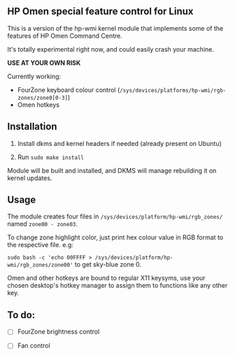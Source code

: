 HP Omen special feature control for Linux
-----------------------------------------

This is a version of the hp-wmi kernel module that implements some of the features of HP Omen Command Centre.

It's totally experimental right now, and could easily crash your machine. 

**USE AT YOUR OWN RISK**

Currently working:

- FourZone keyboard colour control (`/sys/devices/platforms/hp-wmi/rgb-zones/zone0[0-3]`)
- Omen hotkeys

## Installation

1. Install dkms and kernel headers if needed (already present on Ubuntu)

1. Run `sudo make install`

Module will be built and installed, and DKMS will manage rebuilding it on kernel updates.

## Usage

The module creates four files in `/sys/devices/platform/hp-wmi/rgb_zones/` named `zone00 - zone03`.

To change zone highlight color, just print hex colour value in RGB format to the respective file. e.g:

`sudo bash -c 'echo 00FFFF > /sys/devices/platform/hp-wmi/rgb_zones/zone00'` to get sky-blue zone 0.

Omen and other hotkeys are bound to regular X11 keysyms, use your chosen desktop's hotkey manager to assign them to functions like any other key.

## To do:

- [ ] FourZone brightness control
- [ ] Fan control 

